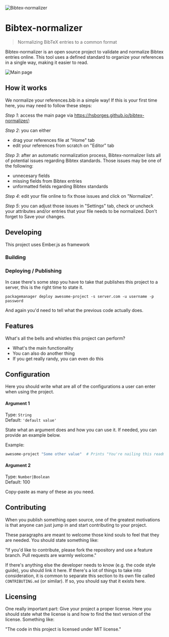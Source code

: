 ![Bibtex-normalizer](bibtex-normalizer/public/assets/images/book.png)

# Bibtex-normalizer
> Normalizing BibTeX entries to a common format

Bibtex-normalizer is an open source project to validate and normalize Bibtex entries online.
This tool uses a defined standard to organize your references in a single way, making it
easier to read.

![Main page](bibtex-normalizer/public/assets/images/homepage.png)

## How it works

We normalize your references.bib in a simple way! If this is your first time here, you may need to follow these steps:

*Step 1*: access the main page via https://hsborges.github.io/bibtex-normalizer/:

*Step 2*: you can either

* drag your references file at "Home" tab
* edit your references from scratch on "Editor" tab

*Step 3*: after an automatic normalization process, Bibtex-normalizer lists all of potential issues regarding Bibtex standards. Those issues may be one of the following:

* unnecesary fields
* missing fields from Bibtex entries
* unformatted fields regarding Bibtex standards

*Step 4*: edit your file online to fix those issues and click on "Normalize".

*Step 5*: you can adjust those issues in "Settings" tab, check or uncheck your attributes and/or entries that your file needs to be normalized. Don't forget to Save your changes.

## Developing

This project uses Ember.js as framework

### Building



### Deploying / Publishing

In case there's some step you have to take that publishes this project to a
server, this is the right time to state it.

```shell
packagemanager deploy awesome-project -s server.com -u username -p password
```

And again you'd need to tell what the previous code actually does.

## Features

What's all the bells and whistles this project can perform?
* What's the main functionality
* You can also do another thing
* If you get really randy, you can even do this

## Configuration

Here you should write what are all of the configurations a user can enter when
using the project.

#### Argument 1
Type: `String`  
Default: `'default value'`

State what an argument does and how you can use it. If needed, you can provide
an example below.

Example:
```bash
awesome-project "Some other value"  # Prints "You're nailing this readme!"
```

#### Argument 2
Type: `Number|Boolean`  
Default: 100

Copy-paste as many of these as you need.

## Contributing

When you publish something open source, one of the greatest motivations is that
anyone can just jump in and start contributing to your project.

These paragraphs are meant to welcome those kind souls to feel that they are
needed. You should state something like:

"If you'd like to contribute, please fork the repository and use a feature
branch. Pull requests are warmly welcome."

If there's anything else the developer needs to know (e.g. the code style
guide), you should link it here. If there's a lot of things to take into
consideration, it is common to separate this section to its own file called
`CONTRIBUTING.md` (or similar). If so, you should say that it exists here.

## Licensing

One really important part: Give your project a proper license. Here you should
state what the license is and how to find the text version of the license.
Something like:

"The code in this project is licensed under MIT license."
